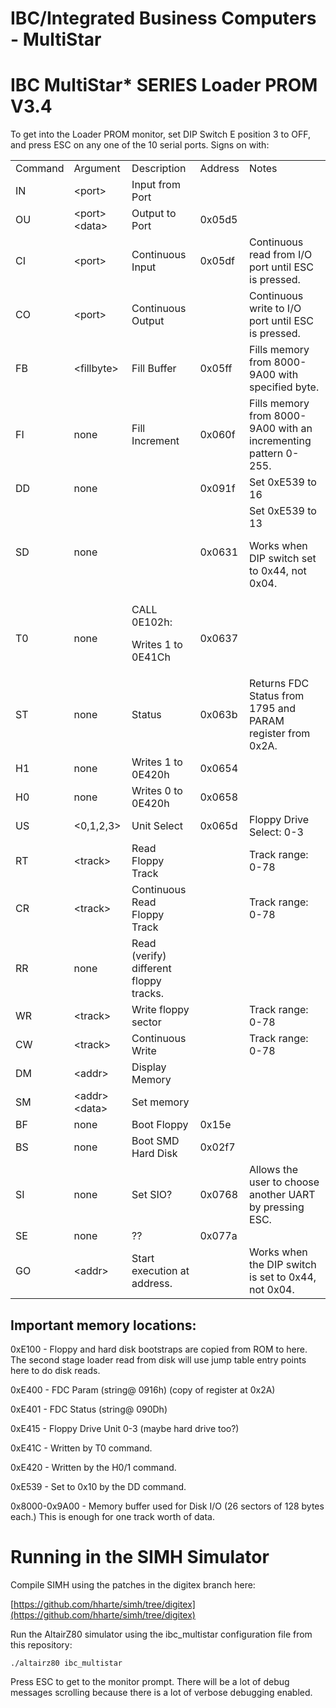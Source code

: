 # IBC/Integrated Business Computers - MultiStar


# IBC MultiStar* SERIES   Loader PROM  V3.4

To get into the Loader PROM monitor, set DIP Switch E position 3 to OFF, and press ESC on any one of the 10 serial ports.  Signs on with:


<table>
  <tr>
   <td>Command
   </td>
   <td>Argument
   </td>
   <td>Description
   </td>
   <td>Address
   </td>
   <td>Notes
   </td>
  </tr>
  <tr>
   <td>IN
   </td>
   <td>&lt;port>
   </td>
   <td>Input from Port
   </td>
   <td>
   </td>
   <td>
   </td>
  </tr>
  <tr>
   <td>OU
   </td>
   <td>&lt;port> &lt;data>
   </td>
   <td>Output to Port
   </td>
   <td>0x05d5
   </td>
   <td>
   </td>
  </tr>
  <tr>
   <td>CI
   </td>
   <td>&lt;port>
   </td>
   <td>Continuous Input
   </td>
   <td>0x05df
   </td>
   <td>Continuous read from I/O port until ESC is pressed.
   </td>
  </tr>
  <tr>
   <td>CO
   </td>
   <td>&lt;port>
   </td>
   <td>Continuous Output
   </td>
   <td>
   </td>
   <td>Continuous write to I/O port until ESC is pressed.
   </td>
  </tr>
  <tr>
   <td>FB
   </td>
   <td>&lt;fillbyte>
   </td>
   <td>Fill Buffer
   </td>
   <td>0x05ff
   </td>
   <td>Fills memory from 8000-9A00 with specified byte.
   </td>
  </tr>
  <tr>
   <td>FI
   </td>
   <td>none
   </td>
   <td>Fill Increment
   </td>
   <td>0x060f
   </td>
   <td>Fills memory from 8000-9A00 with an incrementing pattern 0-255.
   </td>
  </tr>
  <tr>
   <td>DD
   </td>
   <td>none
   </td>
   <td>
   </td>
   <td>0x091f
   </td>
   <td>Set 0xE539 to 16
   </td>
  </tr>
  <tr>
   <td>SD
   </td>
   <td>none
   </td>
   <td>
   </td>
   <td>0x0631
   </td>
   <td>Set 0xE539 to 13
<p>
Works when DIP switch set to 0x44, not 0x04.
   </td>
  </tr>
  <tr>
   <td>T0
   </td>
   <td>none
   </td>
   <td>CALL 0E102h:
<p>
Writes 1 to 0E41Ch
   </td>
   <td>0x0637
   </td>
   <td>
   </td>
  </tr>
  <tr>
   <td>ST
   </td>
   <td>none
   </td>
   <td>Status
   </td>
   <td>0x063b
   </td>
   <td>Returns FDC Status from 1795 and PARAM register from 0x2A.
   </td>
  </tr>
  <tr>
   <td>H1
   </td>
   <td>none
   </td>
   <td>Writes 1 to 0E420h
   </td>
   <td>0x0654
   </td>
   <td>
   </td>
  </tr>
  <tr>
   <td>H0
   </td>
   <td>none
   </td>
   <td>Writes 0 to 0E420h
   </td>
   <td>0x0658
   </td>
   <td>
   </td>
  </tr>
  <tr>
   <td>US
   </td>
   <td>&lt;0,1,2,3>
   </td>
   <td>Unit Select
   </td>
   <td>0x065d
   </td>
   <td>Floppy Drive Select: 0-3
   </td>
  </tr>
  <tr>
   <td>RT
   </td>
   <td>&lt;track>
   </td>
   <td>Read Floppy Track
   </td>
   <td>
   </td>
   <td>Track range: 0-78
   </td>
  </tr>
  <tr>
   <td>CR
   </td>
   <td>&lt;track>
   </td>
   <td>Continuous Read Floppy Track
   </td>
   <td>
   </td>
   <td>Track range: 0-78
   </td>
  </tr>
  <tr>
   <td>RR
   </td>
   <td>none
   </td>
   <td>Read (verify) different floppy tracks.
   </td>
   <td>
   </td>
   <td>
   </td>
  </tr>
  <tr>
   <td>WR
   </td>
   <td>&lt;track>
   </td>
   <td>Write floppy sector
   </td>
   <td>
   </td>
   <td>Track range: 0-78
   </td>
  </tr>
  <tr>
   <td>CW
   </td>
   <td>&lt;track>
   </td>
   <td>Continuous Write
   </td>
   <td>
   </td>
   <td>Track range: 0-78
   </td>
  </tr>
  <tr>
   <td>DM
   </td>
   <td>&lt;addr>
   </td>
   <td>Display Memory
   </td>
   <td>
   </td>
   <td>
   </td>
  </tr>
  <tr>
   <td>SM
   </td>
   <td>&lt;addr> &lt;data>
   </td>
   <td>Set memory
   </td>
   <td>
   </td>
   <td>
   </td>
  </tr>
  <tr>
   <td>BF
   </td>
   <td>none
   </td>
   <td>Boot Floppy
   </td>
   <td>0x15e
   </td>
   <td>
   </td>
  </tr>
  <tr>
   <td>BS
   </td>
   <td>none
   </td>
   <td>Boot SMD Hard Disk
   </td>
   <td>0x02f7
   </td>
   <td>
   </td>
  </tr>
  <tr>
   <td>SI
   </td>
   <td>none
   </td>
   <td>Set SIO?
   </td>
   <td>0x0768
   </td>
   <td>Allows the user to choose another UART by pressing ESC.
   </td>
  </tr>
  <tr>
   <td>SE
   </td>
   <td>none
   </td>
   <td>??
   </td>
   <td>0x077a
   </td>
   <td>
   </td>
  </tr>
  <tr>
   <td>GO
   </td>
   <td>&lt;addr>
   </td>
   <td>Start execution at address.
   </td>
   <td>
   </td>
   <td>Works when the DIP switch is set to 0x44, not 0x04.
   </td>
  </tr>
</table>



## Important memory locations:

0xE100 - Floppy and hard disk bootstraps are copied from ROM to here.  The second stage loader read from disk will use jump table entry points here to do disk reads.

0xE400 - FDC Param (string@ 0916h) (copy of register at 0x2A)

0xE401 - FDC Status (string@ 090Dh)

0xE415 - Floppy Drive Unit 0-3 (maybe hard drive too?)

0xE41C - Written by T0 command.

0xE420 - Written by the H0/1 command.

0xE539 - Set to 0x10 by the DD command.

0x8000-0x9A00 - Memory buffer used for Disk I/O (26 sectors of 128 bytes each.)  This is enough for one track worth of data.


# Running in the SIMH Simulator

Compile SIMH using the patches in the digitex branch here:

[https://github.com/hharte/simh/tree/digitex](https://github.com/hharte/simh/tree/digitex)

Run the AltairZ80 simulator using the ibc_multistar configuration file from this repository:


```
./altairz80 ibc_multistar
```


Press ESC to get to the monitor prompt.  There will be a lot of debug messages scrolling because there is a lot of verbose debugging enabled.

